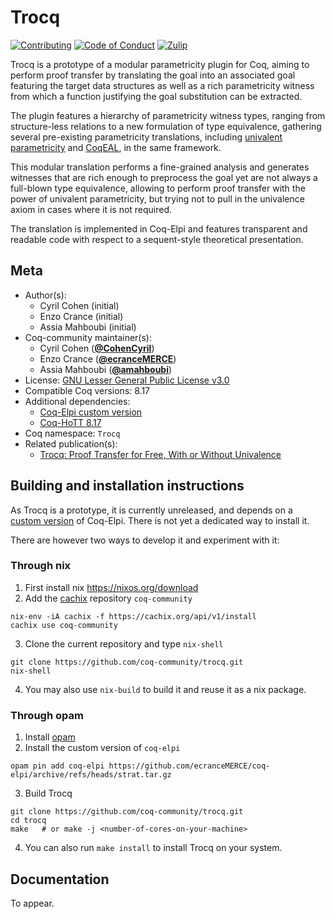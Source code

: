 <!---
This file was generated from `meta.yml`, please do not edit manually.
Follow the instructions on https://github.com/coq-community/templates to regenerate.
--->
# Trocq

[![Contributing][contributing-shield]][contributing-link]
[![Code of Conduct][conduct-shield]][conduct-link]
[![Zulip][zulip-shield]][zulip-link]


[contributing-shield]: https://img.shields.io/badge/contributions-welcome-%23f7931e.svg
[contributing-link]: https://github.com/coq-community/manifesto/blob/master/CONTRIBUTING.md

[conduct-shield]: https://img.shields.io/badge/%E2%9D%A4-code%20of%20conduct-%23f15a24.svg
[conduct-link]: https://github.com/coq-community/manifesto/blob/master/CODE_OF_CONDUCT.md

[zulip-shield]: https://img.shields.io/badge/chat-on%20zulip-%23c1272d.svg
[zulip-link]: https://coq.zulipchat.com/#narrow/stream/237663-coq-community-devs.20.26.20users



Trocq is a prototype of a modular parametricity plugin for Coq, aiming
to perform proof transfer by translating the goal into an associated
goal featuring the target data structures as well as a rich
parametricity witness from which a function justifying the goal
substitution can be extracted.

The plugin features a hierarchy of parametricity witness types,
ranging from structure-less relations to a new formulation of type
equivalence, gathering several pre-existing parametricity
translations, including
[univalent parametricity](https://doi.org/10.1145/3429979) and
[CoqEAL](https://github.com/coq-community/coqeal), in the same framework.

This modular translation performs a fine-grained analysis and
generates witnesses that are rich enough to preprocess the goal yet
are not always a full-blown type equivalence, allowing to perform
proof transfer with the power of univalent parametricity, but trying
not to pull in the univalence axiom in cases where it is not required.

The translation is implemented in Coq-Elpi and features transparent
and readable code with respect to a sequent-style theoretical presentation.

## Meta

- Author(s):
  - Cyril Cohen (initial)
  - Enzo Crance (initial)
  - Assia Mahboubi (initial)
- Coq-community maintainer(s):
  - Cyril Cohen ([**@CohenCyril**](https://github.com/CohenCyril))
  - Enzo Crance ([**@ecranceMERCE**](https://github.com/ecranceMERCE))
  - Assia Mahboubi ([**@amahboubi**](https://github.com/amahboubi))
- License: [GNU Lesser General Public License v3.0](LICENSE)
- Compatible Coq versions: 8.17
- Additional dependencies:
  - [Coq-Elpi custom version](https://github.com/ecranceMERCE/coq-elpi/tree/strat)
  - [Coq-HoTT 8.17](https://github.com/HoTT/Coq-HoTT)
- Coq namespace: `Trocq`
- Related publication(s):
  - [Trocq: Proof Transfer for Free, With or Without Univalence](https://hal.science/hal-04177913/document) 

## Building and installation instructions

As Trocq is a prototype, it is currently unreleased, and depends on a
[custom version](https://github.com/ecranceMERCE/coq-elpi/tree/strat)
of Coq-Elpi. There is not yet a dedicated way to install it.

There are however two ways to develop it and experiment with it:

### Through nix

1. First install nix https://nixos.org/download
2. Add the [cachix](https://docs.cachix.org/installation) repository `coq-community`
```shell
nix-env -iA cachix -f https://cachix.org/api/v1/install
cachix use coq-community
```
3. Clone the current repository and type `nix-shell`
```shell
git clone https://github.com/coq-community/trocq.git
nix-shell
```
4. You may also use `nix-build` to build it and reuse it as a nix package.

### Through opam

1. Install [opam](https://opam.ocaml.org/doc/Install.html)
2. Install the custom version of `coq-elpi`
```shell
opam pin add coq-elpi https://github.com/ecranceMERCE/coq-elpi/archive/refs/heads/strat.tar.gz
```
3. Build Trocq
```shell
git clone https://github.com/coq-community/trocq.git
cd trocq
make   # or make -j <number-of-cores-on-your-machine>
```
4. You can also run `make install` to install Trocq on your system.

## Documentation

To appear.
